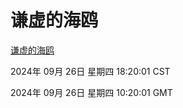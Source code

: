 # 谦虚的海鸥
[谦虚的海鸥](http://219.139.198.207:56308/qxdho/course/base/hotlink/index.php)

2024年 09月 26日 星期四 18:20:01 CST

2024年 09月 26日 星期四 10:20:01 GMT
